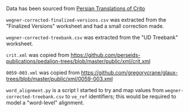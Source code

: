 Data has been sourced from [Persian Translations of Crito](https://docs.google.com/spreadsheets/d/1swcxA6JBgimUDtHARuPsCls5vOR2p9LO-sUBvurQfWg/edit#gid=1423589204)

`wegner-corrected-finalized-versions.csv` was extracted from the "Finalized Versions" worksheet and had a small correction made.

`wegner-corrected-treebank.csv` was extracted from the "UD Treebank" worksheet.

`crit.xml` was copied from https://github.com/perseids-publications/pedalion-trees/blob/master/public/xml/crit.xml

`0059-003.xml` was copied from https://github.com/gregorycrane/glaux-trees/blob/master/public/xml/0059-003.xml

`word_alignment.py` is a script I started to try and map values from `wegner-corrected-treebank.csv` to `ve_ref` identifiers; this would be required to model a "word-level" alignment.

